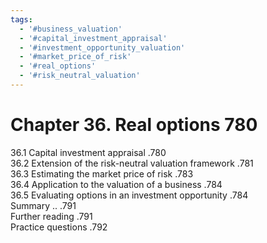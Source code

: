 ```yaml
---
tags:
  - '#business_valuation'
  - '#capital_investment_appraisal'
  - '#investment_opportunity_valuation'
  - '#market_price_of_risk'
  - '#real_options'
  - '#risk_neutral_valuation'
---
```

# Chapter 36. Real options 780  

36.1 Capital investment appraisal .780   
36.2 Extension of the risk-neutral valuation framework .781   
36.3 Estimating the market price of risk .783   
36.4 Application to the valuation of a business .784   
36.5 Evaluating options in an investment opportunity .784   
Summary .. .791   
Further reading .791   
Practice questions .792  
